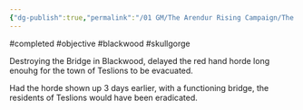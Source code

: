 ```yaml
---
{"dg-publish":true,"permalink":"/01 GM/The Arendur Rising Campaign/The Shadow Company/Bible/Player Vault/Missions/Completed objective - Destroy the bridge, slow the horde/","title":"Completed objective - Destroy the bridge, slow the horde"}
---
```


#completed #objective #blackwood #skullgorge

Destroying the Bridge in Blackwood, delayed the red hand horde long enouhg for the town of Teslions to be evacuated.

Had the horde shown up 3 days earlier, with a functioning bridge, the residents of Teslions would have been eradicated.